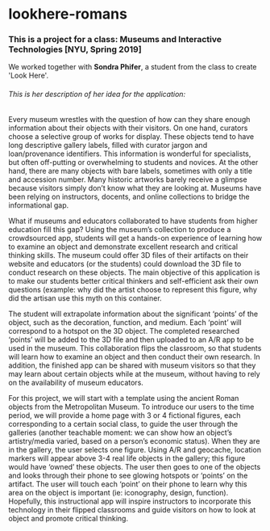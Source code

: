 # lookhere-romans

### This is a project for a class: Museums and Interactive Technologies [NYU, Spring 2019]

We worked together with **Sondra Phifer**, a student from the class to create 'Look Here'. 

###### This is her description of her idea for the application: 

Every museum wrestles with the question of how can they share enough information about their objects with their visitors. On one hand, curators choose a selective group of works for display. These objects tend to have long descriptive gallery labels, filled with curator jargon and loan/provenance identifiers. This information is wonderful for specialists, but often off-putting or overwhelming to students and novices. At the other hand, there are many objects with bare labels, sometimes with only a title and accession number. Many historic artworks barely receive a glimpse because visitors simply don’t know what they are looking at. Museums have been relying on instructors, docents, and online collections to bridge the informational gap.   
 
What if museums and educators collaborated to have students from higher education fill this gap?  Using the museum’s collection to produce a crowdsourced app, students will get a hands-on experience of learning how to examine an object and demonstrate excellent research and critical thinking skills. The museum could offer 3D files of their artifacts on their website and educators (or the students) could download the 3D file to conduct research on these objects. The main objective of this application is to make our students better critical thinkers and self-efficient ask their own questions (example: why did the artist choose to represent this figure, why did the artisan use this myth on this container. 
 
The student will extrapolate information about the significant ‘points’ of the object, such as the decoration, function, and medium. Each ‘point’ will correspond to a hotspot on the 3D object. The completed researched ‘points’ will be added to the 3D file and then uploaded to an A/R app to be used in the museum. This collaboration flips the classroom, so that students will learn how to examine an object and then conduct their own research. In addition, the finished app can be shared with museum visitors so that they may learn about certain objects while at the museum, without having to rely on the availability of museum educators.
 
For this project, we will start with a template using the ancient Roman objects from the Metropolitan Museum. To introduce our users to the time period, we will provide a home page with 3 or 4 fictional figures, each corresponding to a certain social class, to guide the user through the galleries (another teachable moment: we can show how an object’s artistry/media varied, based on a person’s economic status). When they are in the gallery, the user selects one figure. Using A/R and geocache, location markers will appear above 3-4 real life objects in the gallery; this figure would have ‘owned’ these objects. The user then goes to one of the objects and looks through their phone to see glowing hotspots or ‘points’ on the artifact. The user will touch each ‘point’ on their phone to learn why this area on the object is important (ie: iconography, design, function). Hopefully, this instructional app will inspire instructors to incorporate this technology in their flipped classrooms and guide visitors on how to look at object and promote critical thinking.




